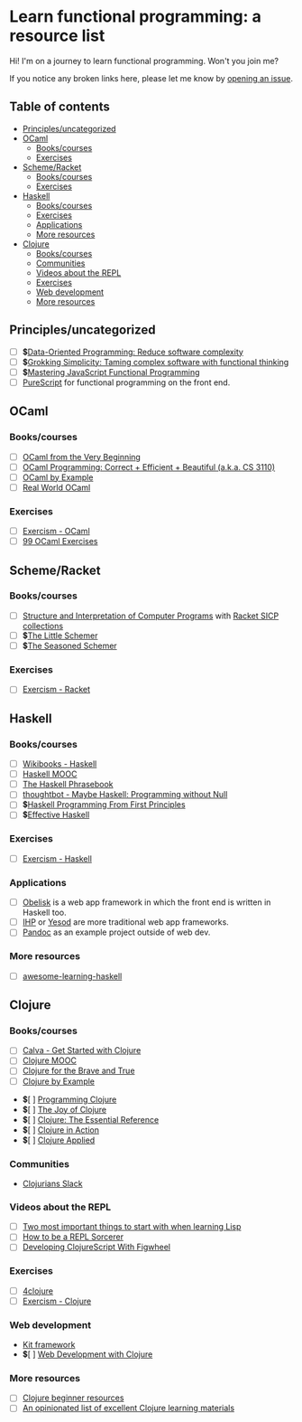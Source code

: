 <!-- omit in toc -->
# Learn functional programming: a resource list

Hi! I'm on a journey to learn functional programming. Won't you join me?

If you notice any broken links here, please let me know by [opening an issue](https://github.com/fpsvogel/learn-functional-programming/issues/new).

<!-- omit in toc -->
## Table of contents

- [Principles/uncategorized](#principlesuncategorized)
- [OCaml](#ocaml)
  - [Books/courses](#bookscourses)
  - [Exercises](#exercises)
- [Scheme/Racket](#schemeracket)
  - [Books/courses](#bookscourses-1)
  - [Exercises](#exercises-1)
- [Haskell](#haskell)
  - [Books/courses](#bookscourses-2)
  - [Exercises](#exercises-2)
  - [Applications](#applications)
  - [More resources](#more-resources)
- [Clojure](#clojure)
  - [Books/courses](#bookscourses-3)
  - [Communities](#communities)
  - [Videos about the REPL](#videos-about-the-repl)
  - [Exercises](#exercises-3)
  - [Web development](#web-development)
  - [More resources](#more-resources-1)

## Principles/uncategorized

- [ ] 💲[Data-Oriented Programming: Reduce software complexity](https://www.manning.com/books/data-oriented-programming)
- [ ] 💲[Grokking Simplicity: Taming complex software with functional thinking](https://www.manning.com/books/grokking-simplicity)
- [ ] 💲[Mastering JavaScript Functional Programming](https://www.packtpub.com/product/mastering-javascript-functional-programming-third-edition/9781804610138)
- [ ] [PureScript](https://www.purescript.org/) for functional programming on the front end.

## OCaml

### Books/courses

- [ ] [OCaml from the Very Beginning](https://ocaml-book.com/)
- [ ] [OCaml Programming: Correct + Efficient + Beautiful (a.k.a. CS 3110)](https://cs3110.github.io/textbook/cover.html)
- [ ] [OCaml by Example](https://o1-labs.github.io/ocamlbyexample/)
- [ ] [Real World OCaml](https://dev.realworldocaml.org/toc.html)

### Exercises

- [ ] [Exercism - OCaml](https://exercism.org/tracks/ocaml)
- [ ] [99 OCaml Exercises](https://ocaml.org/exercises)

## Scheme/Racket

### Books/courses

- [ ] [Structure and Interpretation of Computer Programs](https://sarabander.github.io/sicp/) with [Racket SICP collections](https://docs.racket-lang.org/sicp-manual/index.html)
- [ ] 💲[The Little Schemer](http://mitpress.mit.edu/9780262560993/the-little-schemer/)
- [ ] 💲[The Seasoned Schemer](https://mitpress.mit.edu/9780262561006/the-seasoned-schemer/)

### Exercises

- [ ] [Exercism - Racket](https://exercism.org/tracks/racket)

## Haskell

### Books/courses

- [ ] [Wikibooks - Haskell](https://en.wikibooks.org/wiki/Haskell)
- [ ] [Haskell MOOC](https://haskell.mooc.fi/)
- [ ] [The Haskell Phrasebook](https://typeclasses.com/phrasebook)
- [ ] [thoughtbot - Maybe Haskell: Programming without Null](https://github.com/thoughtbot/maybe_haskell)
- [ ] 💲[Haskell Programming From First Principles](https://haskellbook.com/)
- [ ] 💲[Effective Haskell](https://pragprog.com/titles/rshaskell/effective-haskell/)

### Exercises

- [ ] [Exercism - Haskell](https://exercism.org/tracks/haskell)

### Applications

- [ ] [Obelisk](https://github.com/obsidiansystems/obelisk) is a web app framework in which the front end is written in Haskell too.
- [ ] [IHP](https://ihp.digitallyinduced.com/) or [Yesod](https://www.yesodweb.com/) are more traditional web app frameworks.
- [ ] [Pandoc](https://github.com/jgm/pandoc) as an example project outside of web dev.

### More resources

- [ ] [awesome-learning-haskell](https://github.com/tweag/awesome-learning-haskell)

## Clojure

### Books/courses

- [ ] [Calva - Get Started with Clojure](https://calva.io/get-started-with-clojure/)
- [ ] [Clojure MOOC](https://moocfi.github.io/courses/2014/clojure/)
- [ ] [Clojure for the Brave and True](https://www.braveclojure.com/clojure-for-the-brave-and-true)
- [ ] [Clojure by Example](https://github.com/inclojure-org/clojure-by-example/tree/master/src/clojure_by_example)
- 💲[ ] [Programming Clojure](https://pragprog.com/titles/shcloj3/programming-clojure-third-edition/)
- 💲[ ] [The Joy of Clojure](https://www.manning.com/books/the-joy-of-clojure-second-edition)
- 💲[ ] [Clojure: The Essential Reference](https://www.manning.com/books/clojure-the-essential-reference)
- 💲[ ] [Clojure in Action](https://www.manning.com/books/clojure-in-action-second-edition)
- 💲[ ] [Clojure Applied](https://pragprog.com/titles/vmclojeco/clojure-applied/)

### Communities

- [Clojurians Slack](http://clojurians.net)

### Videos about the REPL

- [ ] [Two most important things to start with when learning Lisp](https://www.youtube.com/watch?v=JB26uX225L4)
- [ ] [How to be a REPL Sorcerer](https://www.youtube.com/watch?v=lR2vbwuzrIM)
- [ ] [Developing ClojureScript With Figwheel](https://www.youtube.com/watch?v=j-kj2qwJa_E)

### Exercises

- [ ] [4clojure](https://4clojure.oxal.org/)
- [ ] [Exercism - Clojure](https://exercism.org/tracks/clojure)

### Web development

- [Kit framework](https://kit-clj.github.io/)
- 💲[ ] [Web Development with Clojure](https://pragprog.com/titles/dswdcloj3/web-development-with-clojure-third-edition/)

### More resources

- [ ] [Clojure beginner resources](https://gist.github.com/yogthos/be323be0361c589570a6da4ccc85f58f)
- [ ] [An opinionated list of excellent Clojure learning materials](https://gist.github.com/ssrihari/0bf159afb781eef7cc552a1a0b17786f)
